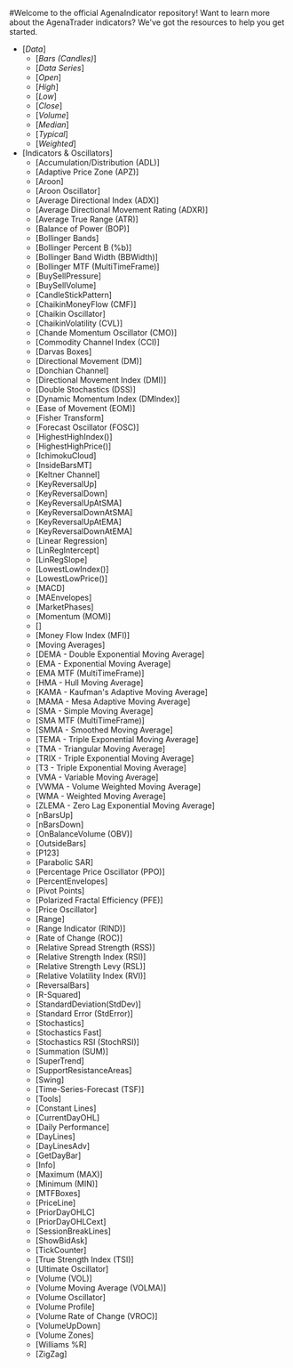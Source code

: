 #Welcome to the official AgenaIndicator repository!
Want to learn more about the AgenaTrader indicators? We've got the resources to help you get started. 

-   [*Data*]
    -   [*Bars (Candles)*]
    -   [*Data Series*]
    -   [*Open*]
    -   [*High*]
    -   [*Low*]
    -   [*Close*]
    -   [*Volume*]
    -   [*Median*]
    -   [*Typical*]
    -   [*Weighted*]
-   [Indicators & Oscillators]
    -   [Accumulation/Distribution (ADL)]
    -   [Adaptive Price Zone (APZ)]
    -   [Aroon]
    -   [Aroon Oscillator]
    -   [Average Directional Index (ADX)]
    -   [Average Directional Movement Rating (ADXR)]
    -   [Average True Range (ATR)]
    -   [Balance of Power (BOP)]
    -   [Bollinger Bands]
    -   [Bollinger Percent B (%b)]
    -   [Bollinger Band Width (BBWidth)]
    -   [Bollinger MTF (MultiTimeFrame)]
    -   [BuySellPressure]
    -   [BuySellVolume]
    -   [CandleStickPattern]
    -   [ChaikinMoneyFlow (CMF)]
    -   [Chaikin Oscillator]
    -   [ChaikinVolatility (CVL)]
    -   [Chande Momentum Oscillator (CMO)]
    -   [Commodity Channel Index (CCI)]
    -   [Darvas Boxes]
    -   [Directional Movement (DM)]
    -   [Donchian Channel]
    -   [Directional Movement Index (DMI)]
    -   [Double Stochastics (DSS)]
    -   [Dynamic Momentum Index (DMIndex)]
    -   [Ease of Movement (EOM)]
    -   [Fisher Transform]
    -   [Forecast Oscillator (FOSC)]
    -   [HighestHighIndex()]
    -   [HighestHighPrice()]
    -   [IchimokuCloud]
    -   [InsideBarsMT]
    -   [Keltner Channel]
    -   [KeyReversalUp]
    -   [KeyReversalDown]
    -   [KeyReversalUpAtSMA]
    -   [KeyReversalDownAtSMA]
    -   [KeyReversalUpAtEMA]
    -   [KeyReversalDownAtEMA]
    -   [Linear Regression]
    -   [LinRegIntercept]
    -   [LinRegSlope]
    -   [LowestLowIndex()]
    -   [LowestLowPrice()]
    -   [MACD]
    -   [MAEnvelopes]
    -   [MarketPhases]
    -   [Momentum (MOM)]
    -   []
    -   [Money Flow Index (MFI)]
    -   [Moving Averages]
    -   [DEMA - Double Exponential Moving Average]
    -   [EMA - Exponential Moving Average]
    -   [EMA MTF (MultiTimeFrame)]
    -   [HMA - Hull Moving Average]
    -   [KAMA - Kaufman's Adaptive Moving Average]
    -   [MAMA - Mesa Adaptive Moving Average]
    -   [SMA - Simple Moving Average]
    -   [SMA MTF (MultiTimeFrame)]
    -   [SMMA - Smoothed Moving Average]
    -   [TEMA - Triple Exponential Moving Average]
    -   [TMA - Triangular Moving Average]
    -   [TRIX - Triple Exponential Moving Average]
    -   [T3 - Triple Exponential Moving Average]
    -   [VMA - Variable Moving Average]
    -   [VWMA - Volume Weighted Moving Average]
    -   [WMA - Weighted Moving Average]
    -   [ZLEMA - Zero Lag Exponential Moving Average]
    -   [nBarsUp]
    -   [nBarsDown]
    -   [OnBalanceVolume (OBV)]
    -   [OutsideBars]
    -   [P123]
    -   [Parabolic SAR]
    -   [Percentage Price Oscillator (PPO)]
    -   [PercentEnvelopes]
    -   [Pivot Points]
    -   [Polarized Fractal Efficiency (PFE)]
    -   [Price Oscillator]
    -   [Range]
    -   [Range Indicator (RIND)]
    -   [Rate of Change (ROC)]
    -   [Relative Spread Strength (RSS)]
    -   [Relative Strength Index (RSI)]
    -   [Relative Strength Levy (RSL)]
    -   [Relative Volatility Index (RVI)]
    -   [ReversalBars]
    -   [R-Squared]
    -   [StandardDeviation(StdDev)]
    -   [Standard Error (StdError)]
    -   [Stochastics]
    -   [Stochastics Fast]
    -   [Stochastics RSI (StochRSI)]
    -   [Summation (SUM)]
    -   [SuperTrend]
    -   [SupportResistanceAreas]
    -   [Swing]
    -   [Time-Series-Forecast (TSF)]
    -   [Tools]
    -   [Constant Lines]
    -   [CurrentDayOHL]
    -   [Daily Performance]
    -   [DayLines]
    -   [DayLinesAdv]
    -   [GetDayBar]
    -   [Info]
    -   [Maximum (MAX)]
    -   [Minimum (MIN)]
    -   [MTFBoxes]
    -   [PriceLine]
    -   [PriorDayOHLC]
    -   [PriorDayOHLCext]
    -   [SessionBreakLines]
    -   [ShowBidAsk]
    -   [TickCounter]
    -   [True Strength Index (TSI)]
    -   [Ultimate Oscillator]
    -   [Volume (VOL)]
    -   [Volume Moving Average (VOLMA)]
    -   [Volume Oscillator]
    -   [Volume Profile]
    -   [Volume Rate of Change (VROC)]
    -   [VolumeUpDown]
    -   [Volume Zones]
    -   [Williams %R]
    -   [ZigZag]